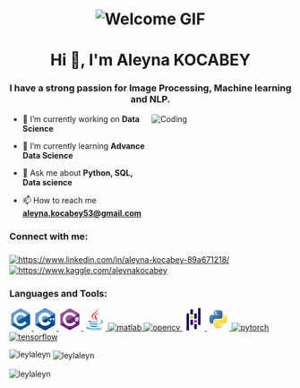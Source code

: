 <h1 align="center">
  <img src="https://media2.giphy.com/media/v1.Y2lkPTc5MGI3NjExcWYzbGMxMjN6dXNhOW5zZjFsbDI3N3BkN2ludml4MW9oOGNsMGh2eiZlcD12MV9pbnRlcm5hbF9naWZfYnlfaWQmY3Q9Zw/Lny6Rw04nsOOc/giphy.webp" alt="Welcome GIF" height=300  width="800">
</h1>

<h1 align="center">Hi 👋, I'm Aleyna KOCABEY</h1>
<h3 align="center">I have a strong passion for Image Processing, Machine learning and NLP.</h3>

<img align="right" alt="Coding" height=250 width="250" src="https://media2.giphy.com/media/v1.Y2lkPTc5MGI3NjExOWplejQ2dXVkOXRpbnB5anZmamV6Z2k4MzJvd3d3ZGlyc3ZmNDIyaSZlcD12MV9pbnRlcm5hbF9naWZfYnlfaWQmY3Q9Zw/pVmh7HR0cA2xOlet1z/giphy.webp">


- 🔭 I’m currently working on **Data Science**

- 🌱 I’m currently learning **Advance Data Science**

- 💬 Ask me about **Python, SQL, Data science**

- 📫 How to reach me **aleyna.kocabey53@gmail.com**


<h3 align="left">Connect with me:</h3>
<p align="left">
<a href="https://linkedin.com/in/https://www.linkedin.com/in/aleyna-kocabey-89a671218/" target="blank"><img align="center" src="https://raw.githubusercontent.com/rahuldkjain/github-profile-readme-generator/master/src/images/icons/Social/linked-in-alt.svg" alt="https://www.linkedin.com/in/aleyna-kocabey-89a671218/" height="30" width="40" /></a>
<a href="https://kaggle.com/https://www.kaggle.com/aleynakocabey" target="blank"><img align="center" src="https://raw.githubusercontent.com/rahuldkjain/github-profile-readme-generator/master/src/images/icons/Social/kaggle.svg" alt="https://www.kaggle.com/aleynakocabey" height="30" width="40" /></a>
</p>

<h3 align="left">Languages and Tools:</h3>
<p align="left"> <a href="https://www.cprogramming.com/" target="_blank" rel="noreferrer"> <img src="https://raw.githubusercontent.com/devicons/devicon/master/icons/c/c-original.svg" alt="c" width="40" height="40"/> </a> <a href="https://www.w3schools.com/cpp/" target="_blank" rel="noreferrer"> <img src="https://raw.githubusercontent.com/devicons/devicon/master/icons/cplusplus/cplusplus-original.svg" alt="cplusplus" width="40" height="40"/> </a> <a href="https://www.w3schools.com/cs/" target="_blank" rel="noreferrer"> <img src="https://raw.githubusercontent.com/devicons/devicon/master/icons/csharp/csharp-original.svg" alt="csharp" width="40" height="40"/> </a> <a href="https://www.java.com" target="_blank" rel="noreferrer"> <img src="https://raw.githubusercontent.com/devicons/devicon/master/icons/java/java-original.svg" alt="java" width="40" height="40"/> </a> <a href="https://www.mathworks.com/" target="_blank" rel="noreferrer"> <img src="https://upload.wikimedia.org/wikipedia/commons/2/21/Matlab_Logo.png" alt="matlab" width="40" height="40"/> </a> <a href="https://opencv.org/" target="_blank" rel="noreferrer"> <img src="https://www.vectorlogo.zone/logos/opencv/opencv-icon.svg" alt="opencv" width="40" height="40"/> </a> <a href="https://pandas.pydata.org/" target="_blank" rel="noreferrer"> <img src="https://raw.githubusercontent.com/devicons/devicon/2ae2a900d2f041da66e950e4d48052658d850630/icons/pandas/pandas-original.svg" alt="pandas" width="40" height="40"/> </a> <a href="https://www.python.org" target="_blank" rel="noreferrer"> <img src="https://raw.githubusercontent.com/devicons/devicon/master/icons/python/python-original.svg" alt="python" width="40" height="40"/> </a> <a href="https://pytorch.org/" target="_blank" rel="noreferrer"> <img src="https://www.vectorlogo.zone/logos/pytorch/pytorch-icon.svg" alt="pytorch" width="40" height="40"/> </a> <a href="https://www.tensorflow.org" target="_blank" rel="noreferrer"> <img src="https://www.vectorlogo.zone/logos/tensorflow/tensorflow-icon.svg" alt="tensorflow" width="40" height="40"/> </a> </p>

<p><img align="left" src="https://github-readme-stats.vercel.app/api/top-langs?username=leylaleyn&show_icons=true&locale=en&layout=compact" alt="leylaleyn" /></p>

<p>&nbsp;<img align="center" src="https://github-readme-stats.vercel.app/api?username=leylaleyn&show_icons=true&locale=en" alt="leylaleyn" /></p>

<p><img align="center" src="https://github-readme-streak-stats.herokuapp.com/?user=leylaleyn&" alt="leylaleyn" /></p>
